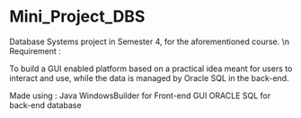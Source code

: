 # Mini_Project_DBS

Database Systems project in Semester 4, for the aforementioned course. \n
Requirement :

To build a GUI enabled platform based on a practical idea meant for users to interact and use, while the data is managed by Oracle SQL in the back-end.

Made using : Java WindowsBuilder for Front-end GUI
             ORACLE SQL for back-end database
